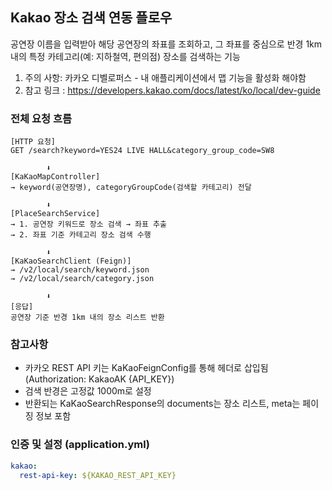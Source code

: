 ## Kakao 장소 검색 연동 플로우

공연장 이름을 입력받아 해당 공연장의 좌표를 조회하고,
그 좌표를 중심으로 반경 1km 내의 특정 카테고리(예: 지하철역, 편의점) 장소를 검색하는 기능

1. 주의 사항: 카카오 디벨로퍼스 - 내 애플리케이션에서 맵 기능을 활성화 해야함
2. 참고 링크 : https://developers.kakao.com/docs/latest/ko/local/dev-guide

### 전체 요청 흐름
```
[HTTP 요청]
GET /search?keyword=YES24 LIVE HALL&category_group_code=SW8

        ⬇
[KaKaoMapController]
→ keyword(공연장명), categoryGroupCode(검색할 카테고리) 전달

        ⬇
[PlaceSearchService]
→ 1. 공연장 키워드로 장소 검색 → 좌표 추출
→ 2. 좌표 기준 카테고리 장소 검색 수행

        ⬇
[KaKaoSearchClient (Feign)]
→ /v2/local/search/keyword.json
→ /v2/local/search/category.json

        ⬇
[응답]
공연장 기준 반경 1km 내의 장소 리스트 반환
```


### 참고사항
- 카카오 REST API 키는 KaKaoFeignConfig를 통해 헤더로 삽입됨 (Authorization: KakaoAK {API_KEY})
- 검색 반경은 고정값 1000m로 설정
- 반환되는 KaKaoSearchResponse의 documents는 장소 리스트, meta는 페이징 정보 포함


### 인증 및 설정 (application.yml)
``` yaml
kakao:
  rest-api-key: ${KAKAO_REST_API_KEY}
```
